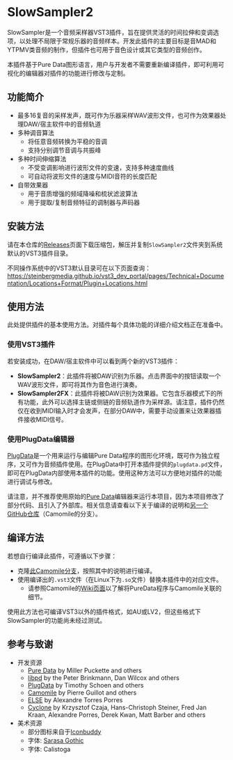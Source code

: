 # SlowSampler2

SlowSampler是一个音频采样器VST3插件，旨在提供灵活的时间拉伸和变调选项，以处理不局限于常规乐器的音频样本。开发此插件的主要目标是音MAD和YTPMV类音频的制作，但插件也可用于音色设计或其它类型的音频创作。

本插件基于Pure Data图形语言，用户与开发者不需要重新编译插件，即可利用可视化的编辑器对插件的功能进行修改与定制。

## 功能简介

- 最多16复音的采样发声，既可作为乐器采样WAV波形文件，也可作为效果器处理DAW/宿主软件中的音频轨道
- 多种调音算法
  - 将任意音频转换为平稳的音调
  - 支持分别调节音调与共振峰
- 多种时间伸缩算法
  - 不受变调影响进行波形文件的变速，支持多种速度曲线
  - 可自动将波形文件的速度与MIDI音符的长度匹配
- 自带效果器
  - 用于音质增强的频域降噪和梳状滤波算法
  - 用于提取/复制音频特征的调制器与声码器

## 安装方法

请在本仓库的[Releases]()页面下载压缩包，解压并复制`SlowSampler2`文件夹到系统默认的VST3插件目录。

不同操作系统中的VST3默认目录可在以下页面查询：
https://steinbergmedia.github.io/vst3_dev_portal/pages/Technical+Documentation/Locations+Format/Plugin+Locations.html

## 使用方法

此处提供插件的基本使用方法。对插件每个具体功能的详细介绍文档正在准备中。

### 使用VST3插件

若安装成功，在DAW/宿主软件中可以看到两个新的VST3插件：

- **SlowSampler2**：此插件将被DAW识别为乐器。点击界面中的按钮读取一个WAV波形文件，即可将其作为音色进行演奏。
- **SlowSampler2FX**：此插件将被DAW识别为效果器。它包含乐器模式下的所有功能，此外可以选择主链或侧链的音频轨道作为采样源。请注意，插件仍然仅在收到MIDI输入时才会发声，在部分DAW中，需要手动设置来让效果器插件接收MIDI信号。

### 使用PlugData编辑器

[PlugData](https://plugdata.org/)是一个用来运行与编辑Pure Data程序的图形化环境，既可作为独立程序，又可作为音频插件使用。在PlugData中打开本插件提供的`plugdata.pd`文件，即可在PlugData内部使用本插件的功能。使用这种方法可以方便地对插件的功能进行调试与修改。

请注意，并不推荐使用原始的[Pure Data](https://puredata.info/)编辑器来运行本项目，因为本项目修改了部分代码、且引入了外部库。相关信息请查看以下关于编译的说明和[另一个GitHub仓库](https://github.com/chsh2/Camomile)（Camomile的分支）。

## 编译方法

若想自行编译此插件，可遵循以下步骤：

- 克隆[此Camomile分支](https://github.com/chsh2/Camomile)，按照其中的说明进行编译。
- 使用编译出的`.vst3`文件（在Linux下为`.so`文件）替换本插件中的对应文件。
  - 请参照Camomile的[Wiki页面](https://github.com/pierreguillot/Camomile/wiki/How-to-create-new-plugins)以了解将PureData程序与Camomile关联的细节。

使用此方法也可编译VST3以外的插件格式，如AU或LV2，但这些格式下SlowSampler的功能尚未经过测试。

## 参考与致谢

- 开发资源
    - [Pure Data](https://puredata.info/) by Miller Puckette and others
    - [libpd](https://github.com/libpd/libpd) by the Peter Brinkmann, Dan Wilcox and others
    - [PlugData](https://plugdata.org/) by Timothy Schoen and others
    - [Camomile](https://github.com/pierreguillot/Camomile) by Pierre Guillot and others
    - [ELSE](https://github.com/porres/pd-else) by Alexandre Torres Porres
    - [Cyclone](https://github.com/porres/pd-cyclone) by Krzysztof Czaja, Hans-Christoph Steiner, Fred Jan Kraan, Alexandre Porres, Derek Kwan, Matt Barber and others
- 美术资源
    - 部分图标来自于[Iconbuddy](https://iconbuddy.app/)
    - 字体: [Sarasa Gothic](https://github.com/be5invis/Sarasa-Gothic)
    - 字体: Calistoga